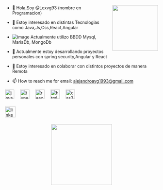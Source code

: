 ###

<img align="right" height="150" src="https://images-wixmp-ed30a86b8c4ca887773594c2.wixmp.com/f/51ee2a37-799b-40e4-b347-daca69741999/d4f0yuu-4984ca89-9a3a-4895-9053-e1083b43f6a3.jpg?token=eyJ0eXAiOiJKV1QiLCJhbGciOiJIUzI1NiJ9.eyJzdWIiOiJ1cm46YXBwOjdlMGQxODg5ODIyNjQzNzNhNWYwZDQxNWVhMGQyNmUwIiwiaXNzIjoidXJuOmFwcDo3ZTBkMTg4OTgyMjY0MzczYTVmMGQ0MTVlYTBkMjZlMCIsIm9iaiI6W1t7InBhdGgiOiJcL2ZcLzUxZWUyYTM3LTc5OWItNDBlNC1iMzQ3LWRhY2E2OTc0MTk5OVwvZDRmMHl1dS00OTg0Y2E4OS05YTNhLTQ4OTUtOTA1My1lMTA4M2I0M2Y2YTMuanBnIn1dXSwiYXVkIjpbInVybjpzZXJ2aWNlOmZpbGUuZG93bmxvYWQiXX0.Fc1102zDYDawGRFuEGAGA2sXyMoQE-gqRIuuK5oxvhs"  />

###
- 👋 Hola,Soy @Lexvg93 (nombre en Programacion)
- 👀 Estoy interesado en distintas Tecnologias como Java,Js,Css,React,Angular
- ![image](https://github.com/Lexvg93/Lexvg93/assets/99300316/e2da1b6e-7db5-4cd8-befe-bbbd85b7273e) Actualmente utilizo BBDD Mysql, MariaDb, MongoDb

- 🌱 Actualmente estoy desarrollando proyectos personales con spring security,Angular y React
- 💞️ Estoy interesado en colaborar con distintos proyectos de manera Remota 
- 📫 How to reach me  for email:  alejandroavg1993@gmail.com

<!---
Lexvg93/Lexvg93 is a ✨ special ✨ repository because its `README.md` (this file) appears on your GitHub profile.
You can click the Preview link to take a look at your changes.
--->




<div align="left">
  <img src="https://cdn.jsdelivr.net/gh/devicons/devicon/icons/javascript/javascript-original.svg" height="30" alt="javascript logo"  />
  <img width="12" />
  <img src="https://cdn.jsdelivr.net/gh/devicons/devicon/icons/typescript/typescript-original.svg" height="30" alt="typescript logo"  />
  <img width="12" />
  <img src="https://cdn.jsdelivr.net/gh/devicons/devicon/icons/react/react-original.svg" height="30" alt="react logo"  />
  <img width="12" />
  <img src="https://cdn.jsdelivr.net/gh/devicons/devicon/icons/html5/html5-original.svg" height="30" alt="html5 logo"  />
  <img width="12" />
  <img src="https://cdn.jsdelivr.net/gh/devicons/devicon/icons/css3/css3-original.svg" height="30" alt="css3 logo"  />
</div>

###

<div align="left">
  <a href="https://www.linkedin.com/in/alejandro-valderrama-3669b5198/" target="_blank">
    <img src="https://img.shields.io/static/v1?message=LinkedIn&logo=linkedin&label=&color=0077B5&logoColor=white&labelColor=&style=for-the-badge" height="35" alt="linkedin logo"  />
  </a>
</div>

###

<div align="center">
  <img height="200" src="https://i.gifer.com/Ocko.gif"  />
</div>

###


